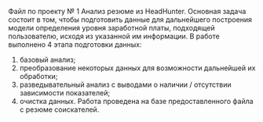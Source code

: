 Файл по проекту № 1 Анализ резюме из HeadHunter. 
Основная задача состоит в том, чтобы подготовить данные для дальнейшего построения модели определения уровня заработной платы, подходящей пользователю, исходя из указанной им информации.
В работе выполнено 4 этапа подготовки данных:
1) базовый анализ;
2) преобразование некоторых данных для возможности дальнейшей их обработки;
3) разведывательный анализ с выводами о наличии / отсутствии зависимости показателей;
4) очистка данных.
Работа проведена на базе предоставленного файла с резюме соискателей.
